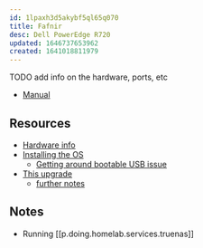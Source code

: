 ```yaml
---
id: 1lpaxh3d5akybf5ql65q070
title: Fafnir
desc: Dell PowerEdge R720
updated: 1646737653962
created: 1641018811979
---
```


TODO add info on the hardware, ports, etc

- [Manual](assets/pdfs/dell-poweredge-r720_owners-manual_en-us.pdf)

## Resources

- [Hardware info][1]
- [Installing the OS][2]
  - [Getting around bootable USB issue][3]
- [This upgrade][0]
  - [further notes][4]

## Notes

- Running [[p.doing.homelab.services.truenas]]


[0]: https://dan.langille.org/2019/10/05/preparing-the-dell-r720-for-zfs/
[1]: https://qrl.dell.com/Product/Detail/3
[2]: https://www.dell.com/support/kbdoc/en-il/000130160/how-to-install-the-operating-system-on-a-dell-poweredge-server-os-deployment
[3]: https://www.truenas.com/community/threads/dell-poweredge-r720-boot-problem.21259/
[4]: https://gist.github.com/dlangille/cd784830cd7fb00c63744dfac1dd2e16
